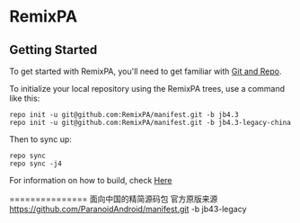 RemixPA
===============

Getting Started
---------------

To get started with RemixPA, you'll need to get
familiar with [Git and Repo](http://source.android.com/source/initializing.html).

To initialize your local repository using the RemixPA trees, use a command like this:

    repo init -u git@github.com:RemixPA/manifest.git -b jb4.3
    repo init -u git@github.com:RemixPA/manifest.git -b jb4.3-legacy-china

Then to sync up:

    repo sync
    repo sync -j4

For information on how to build, check [Here](https://github.com/RemixPA/paranoid)

===============
面向中国的精简源码包
官方原版来源 https://github.com/ParanoidAndroid/manifest.git -b jb43-legacy
